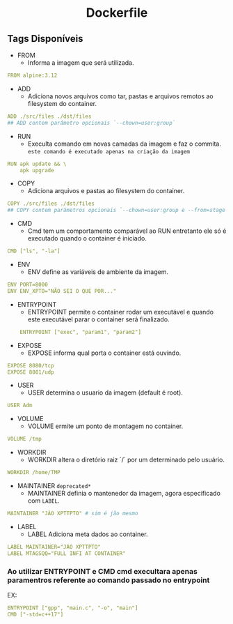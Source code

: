 <h1 align="center">Dockerfile</h1>

## Tags Disponíveis

- FROM 
    - Informa a imagem que será utilizada.
```yml
FROM alpine:3.12
```
- ADD
    - Adiciona novos arquivos como tar, pastas e arquivos remotos ao filesystem do container.
```yml
ADD ./src/files ./dst/files
## ADD contem parâmetro opcionais `--chown=user:group`
```
- RUN
    - Execulta comando em novas camadas da imagem e faz o commita.
    `este comando é executado apenas na criação da imagem`
```yml
RUN apk update && \
    apk upgrade
```
- COPY
    - Adiciona arquivos e pastas ao filesystem do container.
```yml
COPY ./src/files ./dst/files
## COPY contem parâmetros opcionais `--chown=user:group e --from=stage`
```
- CMD
    - Cmd tem um comportamento comparável ao RUN entretanto ele só é executado quando o container é iniciado.
```yml
CMD ["ls", "-la"]
```
- ENV
    - ENV define as variáveis de ambiente da imagem.
```yml
ENV PORT=8000
ENV ENV_XPTO="NÃO SEI O QUE POR..."
```
- ENTRYPOINT
    - ENTRYPOINT permite o container rodar um executável e quando este executável parar o container será finalizado.
```yml
    ENTRYPOINT ["exec", "param1", "param2"]
```
- EXPOSE
    - EXPOSE informa qual porta o container está ouvindo.
```yml
EXPOSE 8080/tcp
EXPOSE 8081/udp
```
- USER
    - USER determina o usuario da imagem (default é root).
```yml
USER Adm
```
- VOLUME
    - VOLUME ermite um ponto de montagem no container.
```yml
VOLUME /tmp
```
- WORKDIR
    - WORKDIR altera o diretório raiz ´/´ por um determinado pelo usuário.
```yml
WORKDIR /home/TMP
```
- MAINTAINER `deprecated*`
    - MAINTAINER definia o mantenedor da imagem, agora especificado com `LABEL`. 
```yml
MAINTAINER "JÃO XPTTPTO" # sim é jão mesmo
```
- LABEL
    - LABEL Adiciona meta dados ao container.
```yml
LABEL MAINTAINER="JÃO XPTTPTO"
LABEL MTAGSQQ="FULL INFI AT CONTAINER"
```

### Ao utilizar ENTRYPOINT e CMD cmd execultara apenas paramentros referente ao comando passado no entrypoint
EX:
```yml
ENTRYPOINT ["gpp", "main.c", "-o", "main"]
CMD ["-std=c++17"]
```
